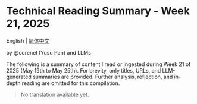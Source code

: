 # Technical Reading Summary - Week 21, 2025

English | [简体中文](README.zh-CN.md)

by @corenel (Yusu Pan) and LLMs

The following is a summary of content I read or ingested during Week 21 of 2025 (May 19th to May 25th). For brevity, only titles, URLs, and LLM-generated summaries are provided. Further analysis, reflection, and in-depth reading are omitted for this compilation.

> No translation available yet.
